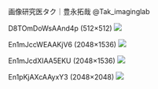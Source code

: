画像研究医タク｜豊永拓哉
@Tak_imaginglab

D8TOmDoWsAAnd4p (512×512)
<img src="https://pbs.twimg.com/media/D8TOmDoWsAAnd4p?format=png&name=orig">

En1mJccWEAAKjV6 (2048×1536)
<img src="https://pbs.twimg.com/media/En1mJccWEAAKjV6?format=jpg&name=orig">

En1mJcdXIAA5EKU (2048×1536)
<img src="https://pbs.twimg.com/media/En1mJcdXIAA5EKU?format=jpg&name=orig">

En1pKjAXcAAyxY3 (2048×2048)
<img src="https://pbs.twimg.com/media/En1pKjAXcAAyxY3?format=jpg&name=orig">
